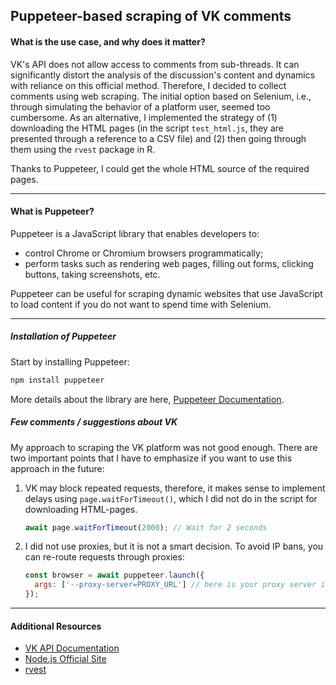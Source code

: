 ## Puppeteer-based scraping of VK comments

#### **What is the use case, and why does it matter?**

VK's API does not allow access to comments from sub-threads. It can significantly distort the analysis of the discussion's content and dynamics with reliance on this official method. Therefore, I decided to collect comments using web scraping. The initial option based on Selenium, i.e., through simulating the behavior of a platform user, seemed too cumbersome. As an alternative, I implemented the strategy of (1) downloading the HTML pages (in the script `test_html.js`, they are presented through a reference to a CSV file) and (2) then going through them using the `rvest` package in R.

Thanks to Puppeteer, I could get the whole HTML source of the required pages.

---

#### **What is Puppeteer?**

Puppeteer is a JavaScript library that enables developers to:
- control Chrome or Chromium browsers programmatically;
- perform tasks such as rendering web pages, filling out forms, clicking buttons, taking screenshots, etc.

Puppeteer can be useful for scraping dynamic websites that use JavaScript to load content if you do not want to spend time with Selenium.

---

##### **Installation of Puppeteer**

Start by installing Puppeteer:
```bash
npm install puppeteer
```
More details about the library are here, [Puppeteer Documentation](https://pptr.dev/).

##### **Few comments / suggestions about VK**

My approach to scraping the VK platform was not good enough. There are two important points that I have to emphasize if you want to use this approach in the future:

1. VK may block repeated requests, therefore, it makes sense to implement delays using `page.waitForTimeout()`, which I did not do in the script for downloading HTML-pages.

   ```javascript
   await page.waitForTimeout(2000); // Wait for 2 seconds
   ```

2. I did not use proxies, but it is not a smart decision. To avoid IP bans, you can re-route requests through proxies:
   ```javascript
   const browser = await puppeteer.launch({
     args: ['--proxy-server=PROXY_URL'] // here is your proxy server info
   });
   ```

---

#### **Additional Resources**

- [VK API Documentation](https://dev.vk.com/en)
- [Node.js Official Site](https://nodejs.org/) 
- [rvest](https://rvest.tidyverse.org)
